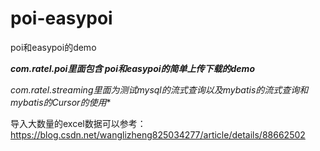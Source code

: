 # poi-easypoi
poi和easypoi的demo

***com.ratel.poi里面包含 poi和easypoi的简单上传下载的demo***

*com.ratel.streaming里面为测试mysql的流式查询以及mybatis的流式查询和mybatis的Cursor的使用**

导入大数量的excel数据可以参考：
https://blog.csdn.net/wanglizheng825034277/article/details/88662502
